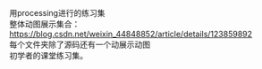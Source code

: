 
用processing进行的练习集<br/>
整体动图展示集合：https://blog.csdn.net/weixin_44848852/article/details/123859892 <br/>
每个文件夹除了源码还有一个动展示动图  <br/>
初学者的课堂练习集。
